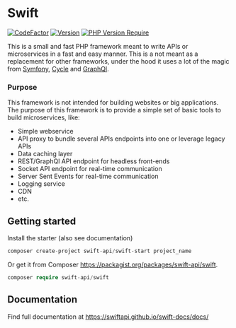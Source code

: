 # Swift

[![CodeFactor](https://www.codefactor.io/repository/github/swiftapi/swift/badge)](https://www.codefactor.io/repository/github/swiftapi/swift)
[![Version](http://poser.pugx.org/swift-api/swift/version)](https://packagist.org/packages/swift-api/swift)
[![PHP Version Require](http://poser.pugx.org/swift-api/swift/require/php)](https://packagist.org/packages/swift-api/swift)

This is a small and fast PHP framework meant to write APIs or microservices in a fast and easy manner. This is a not meant as a replacement for other frameworks,
under the hood it uses a lot of the magic from [Symfony](https://symfony.com/), [Cycle](https://github.com/cycle/orm) and [GraphQl](https://github.com/webonyx/graphql-php/).

### Purpose
This framework is not intended for building websites or big applications. The purpose of this framework is to provide a simple set of basic tools to build microservices, like:
- Simple webservice
- API proxy to bundle several APIs endpoints into one or leverage legacy APIs
- Data caching layer
- REST/GraphQl API endpoint for headless front-ends
- Socket API endpoint for real-time communication
- Server Sent Events for real-time communication
- Logging service
- CDN
- etc.

## Getting started
Install the starter (also see documentation)
```php
composer create-project swift-api/swift-start project_name
```

Or get it from Composer https://packagist.org/packages/swift-api/swift.
```php
composer require swift-api/swift
```


## Documentation
Find full documentation at https://swiftapi.github.io/swift-docs/docs/
